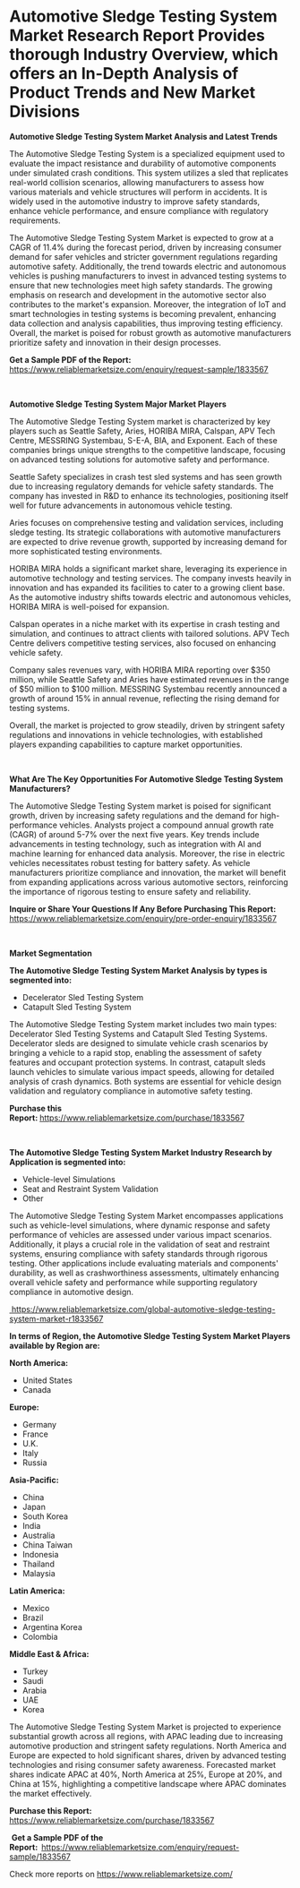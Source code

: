 <p><h1>Automotive Sledge Testing System Market Research Report Provides thorough Industry Overview, which offers an In-Depth Analysis of Product Trends and New Market Divisions</h1></p><p><strong>Automotive Sledge Testing System Market Analysis and Latest Trends</strong></p>
<p><p>The Automotive Sledge Testing System is a specialized equipment used to evaluate the impact resistance and durability of automotive components under simulated crash conditions. This system utilizes a sled that replicates real-world collision scenarios, allowing manufacturers to assess how various materials and vehicle structures will perform in accidents. It is widely used in the automotive industry to improve safety standards, enhance vehicle performance, and ensure compliance with regulatory requirements.</p><p>The Automotive Sledge Testing System Market is expected to grow at a CAGR of 11.4% during the forecast period, driven by increasing consumer demand for safer vehicles and stricter government regulations regarding automotive safety. Additionally, the trend towards electric and autonomous vehicles is pushing manufacturers to invest in advanced testing systems to ensure that new technologies meet high safety standards. The growing emphasis on research and development in the automotive sector also contributes to the market's expansion. Moreover, the integration of IoT and smart technologies in testing systems is becoming prevalent, enhancing data collection and analysis capabilities, thus improving testing efficiency. Overall, the market is poised for robust growth as automotive manufacturers prioritize safety and innovation in their design processes.</p></p>
<p><strong>Get a Sample PDF of the Report:&nbsp;</strong> <a href="https://www.reliablemarketsize.com/enquiry/request-sample/1833567?utm_campaign=1133&utm_medium=2&utm_source=Github&utm_content=ia&utm_term=01012025&utm_id=automotive-sledge-testing-system">https://www.reliablemarketsize.com/enquiry/request-sample/1833567</a></p>
<p>&nbsp;</p>
<p><strong>Automotive Sledge Testing System Major Market Players</strong></p>
<p><p>The Automotive Sledge Testing System market is characterized by key players such as Seattle Safety, Aries, HORIBA MIRA, Calspan, APV Tech Centre, MESSRING Systembau, S-E-A, BIA, and Exponent. Each of these companies brings unique strengths to the competitive landscape, focusing on advanced testing solutions for automotive safety and performance.</p><p>Seattle Safety specializes in crash test sled systems and has seen growth due to increasing regulatory demands for vehicle safety standards. The company has invested in R&D to enhance its technologies, positioning itself well for future advancements in autonomous vehicle testing.</p><p>Aries focuses on comprehensive testing and validation services, including sledge testing. Its strategic collaborations with automotive manufacturers are expected to drive revenue growth, supported by increasing demand for more sophisticated testing environments.</p><p>HORIBA MIRA holds a significant market share, leveraging its experience in automotive technology and testing services. The company invests heavily in innovation and has expanded its facilities to cater to a growing client base. As the automotive industry shifts towards electric and autonomous vehicles, HORIBA MIRA is well-poised for expansion.</p><p>Calspan operates in a niche market with its expertise in crash testing and simulation, and continues to attract clients with tailored solutions. APV Tech Centre delivers competitive testing services, also focused on enhancing vehicle safety.</p><p>Company sales revenues vary, with HORIBA MIRA reporting over $350 million, while Seattle Safety and Aries have estimated revenues in the range of $50 million to $100 million. MESSRING Systembau recently announced a growth of around 15% in annual revenue, reflecting the rising demand for testing systems.</p><p>Overall, the market is projected to grow steadily, driven by stringent safety regulations and innovations in vehicle technologies, with established players expanding capabilities to capture market opportunities.</p></p>
<p>&nbsp;</p>
<p><strong>What Are The Key Opportunities For Automotive Sledge Testing System Manufacturers?</strong></p>
<p><p>The Automotive Sledge Testing System market is poised for significant growth, driven by increasing safety regulations and the demand for high-performance vehicles. Analysts project a compound annual growth rate (CAGR) of around 5-7% over the next five years. Key trends include advancements in testing technology, such as integration with AI and machine learning for enhanced data analysis. Moreover, the rise in electric vehicles necessitates robust testing for battery safety. As vehicle manufacturers prioritize compliance and innovation, the market will benefit from expanding applications across various automotive sectors, reinforcing the importance of rigorous testing to ensure safety and reliability.</p></p>
<p><strong>Inquire or Share Your Questions If Any Before Purchasing This Report:</strong> <a href="https://www.reliablemarketsize.com/enquiry/pre-order-enquiry/1833567?utm_campaign=1133&utm_medium=2&utm_source=Github&utm_content=ia&utm_term=01012025&utm_id=automotive-sledge-testing-system">https://www.reliablemarketsize.com/enquiry/pre-order-enquiry/1833567</a></p>
<p>&nbsp;</p>
<p><strong>Market Segmentation</strong></p>
<p><strong>The Automotive Sledge Testing System Market Analysis by types is segmented into:</strong></p>
<p><ul><li>Decelerator Sled Testing System</li><li>Catapult Sled Testing System</li></ul></p>
<p><p>The Automotive Sledge Testing System market includes two main types: Decelerator Sled Testing Systems and Catapult Sled Testing Systems. Decelerator sleds are designed to simulate vehicle crash scenarios by bringing a vehicle to a rapid stop, enabling the assessment of safety features and occupant protection systems. In contrast, catapult sleds launch vehicles to simulate various impact speeds, allowing for detailed analysis of crash dynamics. Both systems are essential for vehicle design validation and regulatory compliance in automotive safety testing.</p></p>
<p><strong>Purchase this Report:&nbsp;</strong><a href="https://www.reliablemarketsize.com/purchase/1833567?utm_campaign=1133&utm_medium=2&utm_source=Github&utm_content=ia&utm_term=01012025&utm_id=automotive-sledge-testing-system">https://www.reliablemarketsize.com/purchase/1833567</a></p>
<p>&nbsp;</p>
<p><strong>The Automotive Sledge Testing System Market Industry Research by Application is segmented into:</strong></p>
<p><ul><li>Vehicle-level Simulations</li><li>Seat and Restraint System Validation</li><li>Other</li></ul></p>
<p><p>The Automotive Sledge Testing System Market encompasses applications such as vehicle-level simulations, where dynamic response and safety performance of vehicles are assessed under various impact scenarios. Additionally, it plays a crucial role in the validation of seat and restraint systems, ensuring compliance with safety standards through rigorous testing. Other applications include evaluating materials and components' durability, as well as crashworthiness assessments, ultimately enhancing overall vehicle safety and performance while supporting regulatory compliance in automotive design.</p></p>
<p><a href="https://www.reliablemarketsize.com/global-automotive-sledge-testing-system-market-r1833567?utm_campaign=1133&utm_medium=2&utm_source=Github&utm_content=ia&utm_term=01012025&utm_id=automotive-sledge-testing-system">&nbsp;https://www.reliablemarketsize.com/global-automotive-sledge-testing-system-market-r1833567</a></p>
<p><strong>In terms of Region, the Automotive Sledge Testing System Market Players available by Region are:</strong></p>
<p>
    <p> <strong> North America: </strong>
        <ul>
            <li>United States</li>
            <li>Canada</li>
        </ul>
        </p> 
    <p> <strong> Europe: </strong>
        <ul>
            <li>Germany</li>
            <li>France</li>
            <li>U.K.</li>
            <li>Italy</li>
            <li>Russia</li>
        </ul>
        </p> 
    <p> <strong> Asia-Pacific: </strong>
        <ul>
            <li>China</li>
            <li>Japan</li>
            <li>South Korea</li>
            <li>India</li>
            <li>Australia</li>
            <li>China Taiwan</li>
            <li>Indonesia</li>
            <li>Thailand</li>
            <li>Malaysia</li>
        </ul>
        </p> 
    <p> <strong> Latin America: </strong>
        <ul>
            <li>Mexico</li>
            <li>Brazil</li>
            <li>Argentina Korea</li>
            <li>Colombia</li>
        </ul>
        </p> 
    <p> <strong> Middle East & Africa: </strong>
        <ul>
            <li>Turkey</li>
            <li>Saudi</li>
            <li>Arabia</li>
            <li>UAE</li>
            <li>Korea</li>
        </ul>
    </p>
    </p>
<p><p>The Automotive Sledge Testing System Market is projected to experience substantial growth across all regions, with APAC leading due to increasing automotive production and stringent safety regulations. North America and Europe are expected to hold significant shares, driven by advanced testing technologies and rising consumer safety awareness. Forecasted market shares indicate APAC at 40%, North America at 25%, Europe at 20%, and China at 15%, highlighting a competitive landscape where APAC dominates the market effectively.</p></p>
<p><strong>Purchase this Report: </strong><a href="https://www.reliablemarketsize.com/purchase/1833567?utm_campaign=1133&utm_medium=2&utm_source=Github&utm_content=ia&utm_term=01012025&utm_id=automotive-sledge-testing-system">https://www.reliablemarketsize.com/purchase/1833567</a></p>
<p>&nbsp;<strong>Get a Sample PDF of the Report:&nbsp;&nbsp;</strong><a href="https://www.reliablemarketsize.com/enquiry/request-sample/1833567?utm_campaign=1133&utm_medium=2&utm_source=Github&utm_content=ia&utm_term=01012025&utm_id=automotive-sledge-testing-system">https://www.reliablemarketsize.com/enquiry/request-sample/1833567</a></p>
<p><strong></strong></p>
<p>Check more reports on <a href="https://www.reliablemarketsize.com/?utm_campaign=1133&utm_medium=2&utm_source=Github&utm_content=ia&utm_term=01012025&utm_id=automotive-sledge-testing-system">https://www.reliablemarketsize.com/</a></p>
